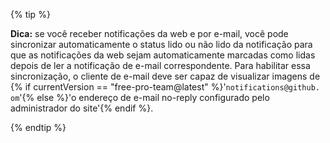 {% tip %}

**Dica:** se você receber notificações da web e por e-mail, você pode sincronizar automaticamente o status lido ou não lido da notificação para que as notificações da web sejam automaticamente marcadas como lidas depois de ler a notificação de e-mail correspondente. Para habilitar essa sincronização, o cliente de e-mail deve ser capaz de visualizar imagens de {% if currentVersion == "free-pro-team@latest" %}'`notifications@github. om`'{% else %}'o endereço de e-mail no-reply configurado pelo administrador do site'{% endif %}.

{% endtip %}
